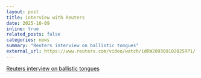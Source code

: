 ```yaml
---
layout: post
title: interview with Reuters
date: 2025-10-09
inline: true
related_posts: false
categories: news
summary: "Reuters interview on ballistic tongues"
external_url: https://www.reuters.com/video/watch/idRW209309102025RP1/
---
```


[Reuters interview on ballistic tongues](https://www.reuters.com/video/watch/idRW209309102025RP1/)
